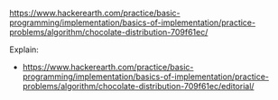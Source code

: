 https://www.hackerearth.com/practice/basic-programming/implementation/basics-of-implementation/practice-problems/algorithm/chocolate-distribution-709f61ec/

Explain:

- https://www.hackerearth.com/practice/basic-programming/implementation/basics-of-implementation/practice-problems/algorithm/chocolate-distribution-709f61ec/editorial/

